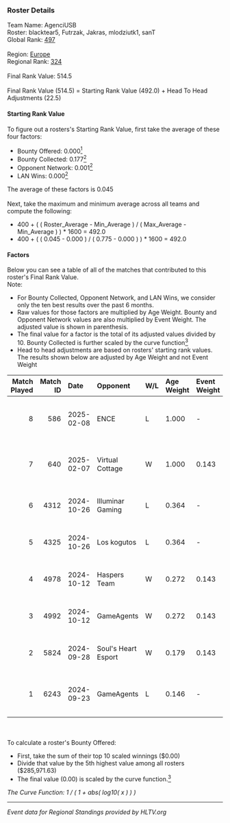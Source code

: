 ### Roster Details<br />
Team Name: AgenciUSB<br />
Roster: blacktear5, Futrzak, Jakras, mlodziutk1, sanT<br />
Global Rank: [497](../../standings_global_2025_02_28.md)<br />
<br />
Region: [Europe]( ../../standings_europe_2025_02_28.md)<br />
Regional Rank: [324]( ../../standings_europe_2025_02_28.md)<br />
<br />
Final Rank Value:  514.5<br />
<br />
Final Rank Value (514.5) = Starting Rank Value (492.0) + Head To Head Adjustments (22.5)<br />

#### Starting Rank Value<br />
To figure out a rosters's Starting Rank Value, first take the average of these four factors:<br />
- Bounty Offered: 0.000[<sup>1</sup>](#table2)
- Bounty Collected: 0.177[<sup>2</sup>](#table1)
- Opponent Network: 0.001[<sup>2</sup>](#table1)
- LAN Wins: 0.000[<sup>2</sup>](#table1)

The average of these factors is 0.045<br />
<br />
Next, take the maximum and minimum average across all teams and compute the following:<br />
- 400 + ( ( Roster_Average - Min_Average ) / ( Max_Average - Min_Average ) ) * 1600 = 492.0
- 400 + ( ( 0.045 - 0.000 ) / ( 0.775 - 0.000 ) ) * 1600 = 492.0


#### Factors<br />
Below you can see a table of all of the matches that contributed to this roster's Final Rank Value.<br />
Note:<br />

- For Bounty Collected, Opponent Network, and LAN Wins, we consider only the ten best results over the past 6 months.
- Raw values for those factors are multiplied by Age Weight. Bounty and Opponent Network values are also multiplied by Event Weight. The adjusted value is shown in parenthesis.
- The final value for a factor is the total of its adjusted values divided by 10. Bounty Collected is further scaled by the curve function[<sup>3</sup>](#curveFunction)
- Head to head adjustments are based on rosters' starting rank values. The results shown below are adjusted by Age Weight and not Event Weight
<span id="table1"></span><br />


| Match Played | Match ID | Date       | Opponent            | W/L | Age Weight | Event Weight | Bounty Collected | Opponent Network | LAN Wins  | H2H Adj. | Roster                                        |
| -: | -: | :- | :- | :- | :- | :- | :- | :- | :- | -: | :- |
|            8 |      586 | 2025-02-08 | ENCE                | L   | 1.000      | -            | -                | -                | -         |    -1.40 | blacktear5, Futrzak, Jakras, mlodziutk1, sanT |
|            7 |      640 | 2025-02-07 | Virtual Cottage     | W   | 1.000      | 0.143        | 0.000 (0.000)    | 0.000 (0.000)    | 0 (0.000) |    10.81 | blacktear5, Futrzak, Jakras, mlodziutk1, sanT |
|            6 |     4312 | 2024-10-26 | Illuminar Gaming    | L   | 0.364      | -            | -                | -                | -         |    -1.14 | blacktear5, Futrzak, Jakras, pr3e, sanT       |
|            5 |     4325 | 2024-10-26 | Los kogutos         | L   | 0.364      | -            | -                | -                | -         |    -0.71 | blacktear5, Futrzak, Jakras, pr3e, sanT       |
|            4 |     4978 | 2024-10-12 | Haspers Team        | W   | 0.272      | 0.143        | 0.000 (0.000)    | 0.033 (0.001)    | 0 (0.000) |     5.59 | blacktear5, Futrzak, Jakras, pr3e, sanT       |
|            3 |     4992 | 2024-10-12 | GameAgents          | W   | 0.272      | 0.143        | 0.006 (0.000)    | 0.183 (0.007)    | 0 (0.000) |     6.97 | blacktear5, Futrzak, Jakras, pr3e, sanT       |
|            2 |     5824 | 2024-09-28 | Soul's Heart Esport | W   | 0.179      | 0.143        | 0.000 (0.000)    | 0.123 (0.003)    | 0 (0.000) |     3.21 | blacktear5, Futrzak, Jakras, pr3e, sanT       |
|            1 |     6243 | 2024-09-23 | GameAgents          | L   | 0.146      | -            | -                | -                | -         |    -0.83 | blacktear5, frox, Futrzak, Jakras, onStyle    |

<br />
<span id="table2"></span><br />
To calculate a roster's Bounty Offered:<br />

- First, take the sum of their top 10 scaled winnings ($0.00)
- Divide that value by the 5th highest value among all rosters ($285,971.63)
- The final value (0.00) is scaled by the curve function.[<sup>3</sup>](#curveFunction)

<span id="curveFunction"></span>_The Curve Function: 1 / ( 1 + abs( log10( x ) ) )_<br />

---
_Event data for Regional Standings provided by HLTV.org_<br />
